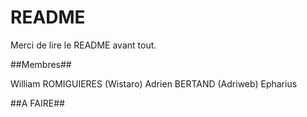 # README #

Merci de lire le README avant tout.


##Membres##

William ROMIGUIERES (Wistaro)
Adrien BERTAND (Adriweb)
Epharius

##A FAIRE##


